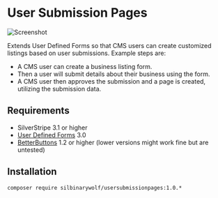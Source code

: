 User Submission Pages
====================================

![Screenshot](http://i.cubeupload.com/I3aBbI.png)

Extends User Defined Forms so that CMS users can create customized listings based on user submissions. Example steps are:
- A CMS user can create a business listing form. 
- Then a user will submit details about their business using the form.
- A CMS user then approves the submission and a page is created, utilizing the submission data.

## Requirements
- SilverStripe 3.1 or higher
- [User Defined Forms](https://github.com/silverstripe/silverstripe-userforms/tree/3.0) 3.0
- [BetterButtons](https://github.com/unclecheese/silverstripe-gridfield-betterbuttons) 1.2 or higher (lower versions might work fine but are untested)

## Installation
```composer require silbinarywolf/usersubmissionpages:1.0.*```
